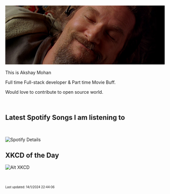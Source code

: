 [![Akshay's GitHub Banner](./assets/bigLebowski.jpg)](https://github.com/AkshayHere)

This is Akshay Mohan

Full time Full-stack developer & Part time Movie Buff.

Would love to contribute to open source world.

<!-- ## &#x1f4c8; GitHub Stats

<br>
<a href="https://github.com/akshayhere">
  <img align="center" style="margin:0.5rem" src="https://dudes-abides-this-github-stats.vercel.app/api/top-langs/?username=akshayhere&layout=compact&hide=html,css&disable_animations=true&theme=cobalt&card_width=410px" alt="Akshay's GitHub Stats" />
</a> -->

<br>

## Latest Spotify Songs I am listening to

<br>

![Spotify Details](https://spotify-recently-played-readme.vercel.app/api?user=akshay_here&unique=true)

## XKCD of the Day

![Alt XKCD](https://imgs.xkcd.com/comics/alternative_energy_revolution.jpg)


<!-- ## 📣 Random Quote from characters of the Office TV Series (US version)

> If you don’t like it, Stanley, you can go to the back of the bus, or the front of the bus, or drive the bus.
>
> <p>- Michael Scott</p>

_Quote requested from [The Office API](https://www.officeapi.dev/)_ -->

<br>

<sub><sup>Last updated: 14/1/2024 22:44:06</sup></sub>
